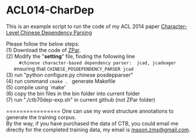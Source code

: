 ACL014-CharDep
================
This is an example script to run the code of my ACL 2014 paper [Character-Level Chinese Dependency Parsing](http://www.aclweb.org/anthology/P/P14/P14-1125.pdf)  


Please follow the below steps:  
(1) Download the code of [ZPar](https://github.com/zhangmeishan/ZPar).  
(2) Modify the "**setting**" file, finding the following line  
&ensp;&ensp;&ensp;&ensp;&ensp;`#chinese character-based dependency parser:	jcad, jcadeager`  
&ensp;&ensp;&ensp;ensuring that `CHINESE_POSDEPENDENCY_PARSER jcad`  
(3) run  "python configure.py chinese posdepparser"  
(4) run command `cmake . `  generate Makefile  
(5) compile using `make'  
(6) copy the bin files in the bin folder into current folder  
(7) run "./ctb70dep-exp.sh" in current github (not ZPar folder)

================
One can use my word structure annotations to generate the training corpus.  
By the way, if you have purchased the data of CTB, you could email me directly for the completed training data, my email is mason.zms@gmail.com.  

